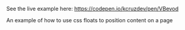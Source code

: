 See the live example here: https://codepen.io/kcruzdev/pen/VBevod

An example of how to use css floats to position content on a page